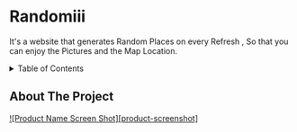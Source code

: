 # Randomiii
It's a website that generates Random Places on every Refresh , So that you can enjoy the Pictures and the Map Location.


<!-- TABLE OF CONTENTS -->

<details>
  <summary>Table of Contents</summary>

    <ul><a href="#about-the-project">About The Project</a></ul>
     
    <ul> <a href="#built-with">Built With</a> </ul>
      

   


</details>



<!-- ABOUT THE PROJECT -->
## About The Project

[![Product Name Screen Shot][product-screenshot]](https://aniketshukla14.github.io/Randomiii/)
